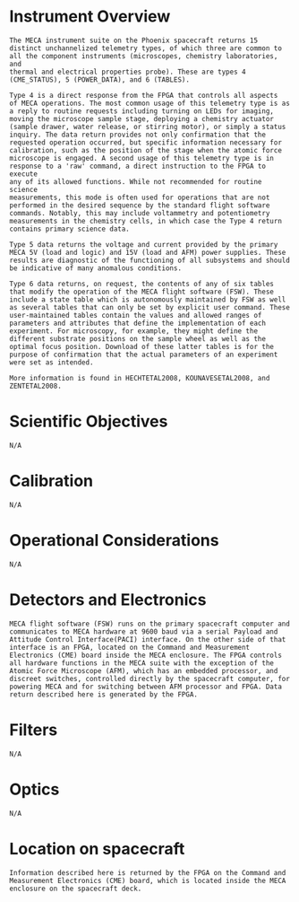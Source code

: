 
 
  Instrument Overview
  ===================
 
    The MECA instrument suite on the Phoenix spacecraft returns 15
    distinct unchannelized telemetry types, of which three are common to
    all the component instruments (microscopes, chemistry laboratories, and
    thermal and electrical properties probe). These are types 4
    (CME_STATUS), 5 (POWER_DATA), and 6 (TABLES).
 
    Type 4 is a direct response from the FPGA that controls all aspects
    of MECA operations. The most common usage of this telemetry type is as
    a reply to routine requests including turning on LEDs for imaging,
    moving the microscope sample stage, deploying a chemistry actuator
    (sample drawer, water release, or stirring motor), or simply a status
    inquiry. The data return provides not only confirmation that the
    requested operation occurred, but specific information necessary for
    calibration, such as the position of the stage when the atomic force
    microscope is engaged. A second usage of this telemetry type is in
    response to a 'raw' command, a direct instruction to the FPGA to execute
    any of its allowed functions. While not recommended for routine science
    measurements, this mode is often used for operations that are not
    performed in the desired sequence by the standard flight software
    commands. Notably, this may include voltammetry and potentiometry
    measurements in the chemistry cells, in which case the Type 4 return
    contains primary science data.
 
    Type 5 data returns the voltage and current provided by the primary
    MECA 5V (load and logic) and 15V (load and AFM) power supplies. These
    results are diagnostic of the functioning of all subsystems and should
    be indicative of many anomalous conditions.
 
    Type 6 data returns, on request, the contents of any of six tables
    that modify the operation of the MECA flight software (FSW). These
    include a state table which is autonomously maintained by FSW as well
    as several tables that can only be set by explicit user command. These
    user-maintained tables contain the values and allowed ranges of
    parameters and attributes that define the implementation of each
    experiment. For microscopy, for example, they might define the
    different substrate positions on the sample wheel as well as the
    optimal focus position. Download of these latter tables is for the
    purpose of confirmation that the actual parameters of an experiment
    were set as intended.
 
    More information is found in HECHTETAL2008, KOUNAVESETAL2008, and
    ZENTETAL2008.
 
  Scientific Objectives
  =====================
    N/A
 
  Calibration
  ===========
    N/A
 
  Operational Considerations
  ==========================
 
    N/A
 
  Detectors and Electronics
  =========================
 
    MECA flight software (FSW) runs on the primary spacecraft computer and
    communicates to MECA hardware at 9600 baud via a serial Payload and
    Attitude Control Interface(PACI) interface. On the other side of that
    interface is an FPGA, located on the Command and Measurement
    Electronics (CME) board inside the MECA enclosure. The FPGA controls
    all hardware functions in the MECA suite with the exception of the
    Atomic Force Microscope (AFM), which has an embedded processor, and
    discreet switches, controlled directly by the spacecraft computer, for
    powering MECA and for switching between AFM processor and FPGA. Data
    return described here is generated by the FPGA.
 
  Filters
  =======
    N/A
 
  Optics
  ======
    N/A
 
  Location on spacecraft
  ======================
 
    Information described here is returned by the FPGA on the Command and
    Measurement Electronics (CME) board, which is located inside the MECA
    enclosure on the spacecraft deck.

        